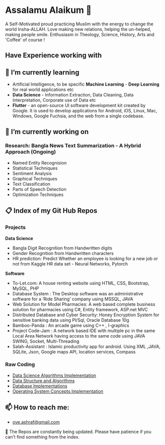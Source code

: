 # Assalamu Alaikum  👋
A Self-Motivated proud practicing Muslim with the energy to change the world Insha-ALLAH. Love making new relations, helping the un-helped, making people smile. Enthusiasm in Theology, Science, History, Arts and 'Coffee' of course ! 

## Have Experience working with



## 🌱 I’m currently learning
* Artificial Intelligence, to be specific **Machine Learning** - **Deep Learning** for real world applications etc
* **Data Science** - Information Extraction, Data Cleaning, Data Interpretation, Corporate use of Data etc  
* **Flutter** - an open-source UI software development kit created by Google. It is used to develop applications for Android, iOS, Linux, Mac, Windows, Google Fuchsia, and the web from a single codebase.


## 🔭 I’m currently working on

### Research: Bangla News Text Summarization - A Hybrid Approach (Ongoing)
* Named Entity Recognision 
* Statistical Techniques
* Sentiment Analysis
* Graphical Techniques
* Text Classification
* Parts of Speech Detection
* Optimization Techniques


## 📋 Index of my Git Hub Repos


### Projects
**Data Science**
* Bangla Digit Recognition from Handwritten digits
* Gender Recognition from Handwritten characters 
* HR prediction: Predict Whether an employee is looking for a new job or not from Kaggle HR data set - Neural Networks, Pytorch



**Software**
* To-Let.com: A house renting website using HTML, CSS, Bootstrap, MySQL, PHP
* Database System : The Desktop software was an administrative software for a ‘Ride Sharing’ company using MSSQL, JAVA
* Web Solution for Model Pharmacies: A web based complete business solution for pharmacies using C#, Entity framework, ASP.net MVC
* Distributed Database and Cyber Security: Honey Encryption System for sensitive banking data using Pl/Sql, Oracle Database 10g
* Bamboo-Panda : An arcade game using C++ , I-graphics
* Project Code-Jam : A network based IDE with multiple pc in the same Local Area Network having access to the same code using JAVA SWING, Socket, Multi-Threading
* Salah-Assistant : Islamic productivity app for android. Using XML ,JAVA, SQLite, Json, Google maps API, location services, Compass


### Raw Coding
* [Data Science Algorithms Implementation](https://github.com/ashrafulhaqove/Data-Science)
* [Data Structure and Algorithms](https://github.com/ashrafulhaqove/DataStructures-Algorithms)
* [Database Implementations](https://github.com/ashrafulhaqove/DataBase-lab)
* [Operating System Concepts Implementation](https://github.com/ashrafulhaqove/OS-Lab)



## 📫 How to reach me:
* ove.ashraf@gmail.com


🤔 The Repos are constantly being updated. Please have patience if you can't find something from the index.
<!--
**ashrafulhaqove/ashrafulhaqove** is a ✨ _special_ ✨ repository because its `README.md` (this file) appears on your GitHub profile.

Here are some ideas to get you started:

- 🔭 I’m currently working on ...
- 🌱 I’m currently learning ...
- 👯 I’m looking to collaborate on ...
- 🤔 I’m looking for help with ...
- 💬 Ask me about ...
- 📫 How to reach me: ...
- 😄 Pronouns: ...
- ⚡ Fun fact: ...
-->
